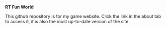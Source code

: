 **RT Fun World**

This github repository is for my game website. Click the link in the about tab to access it, it is also the most up-to-date version of the site.
